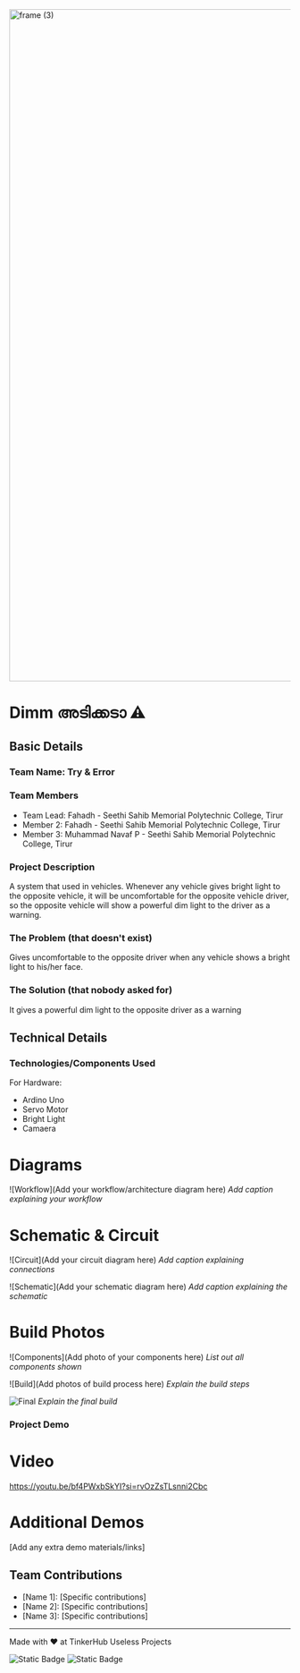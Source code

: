 <img width="3188" height="1202" alt="frame (3)" src="https://github.com/user-attachments/assets/517ad8e9-ad22-457d-9538-a9e62d137cd7" />


# Dimm അടിക്കടാ ⚠️


## Basic Details
### Team Name: Try & Error


### Team Members
- Team Lead: Fahadh - Seethi Sahib Memorial Polytechnic College, Tirur
- Member 2: Fahadh - Seethi Sahib Memorial Polytechnic College, Tirur
- Member 3: Muhammad Navaf P - Seethi Sahib Memorial Polytechnic College, Tirur

### Project Description
A system that used in vehicles. Whenever any vehicle gives bright light to the opposite vehicle, it will be uncomfortable for the opposite vehicle driver, so the opposite vehicle will show a powerful dim light to the driver as a warning.

### The Problem (that doesn't exist)
Gives uncomfortable to the opposite driver when any vehicle shows a bright light to his/her face.

### The Solution (that nobody asked for)
It gives a powerful dim light to the opposite driver as a warning

## Technical Details
### Technologies/Components Used

For Hardware:
- Ardino Uno
- Servo Motor
- Bright Light
- Camaera

# Diagrams
![Workflow](Add your workflow/architecture diagram here)
*Add caption explaining your workflow*

# Schematic & Circuit
![Circuit](Add your circuit diagram here)
*Add caption explaining connections*

![Schematic](Add your schematic diagram here)
*Add caption explaining the schematic*

# Build Photos
![Components](Add photo of your components here)
*List out all components shown*

![Build](Add photos of build process here)
*Explain the build steps*

![Final](https://files.catbox.moe/x087uq.jpg)
*Explain the final build*

### Project Demo
# Video
https://youtu.be/bf4PWxbSkYI?si=rvOzZsTLsnni2Cbc

# Additional Demos
[Add any extra demo materials/links]

## Team Contributions
- [Name 1]: [Specific contributions]
- [Name 2]: [Specific contributions]
- [Name 3]: [Specific contributions]

---
Made with ❤️ at TinkerHub Useless Projects 

![Static Badge](https://img.shields.io/badge/TinkerHub-24?color=%23000000&link=https%3A%2F%2Fwww.tinkerhub.org%2F)
![Static Badge](https://img.shields.io/badge/UselessProjects--25-25?link=https%3A%2F%2Fwww.tinkerhub.org%2Fevents%2FQ2Q1TQKX6Q%2FUseless%2520Projects)



